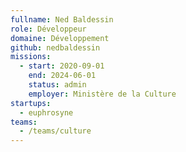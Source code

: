 ```yaml
---
fullname: Ned Baldessin
role: Développeur
domaine: Développement
github: nedbaldessin
missions:
  - start: 2020-09-01
    end: 2024-06-01
    status: admin
    employer: Ministère de la Culture
startups:
  - euphrosyne
teams:
  - /teams/culture
---
```


